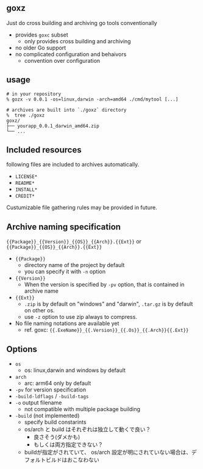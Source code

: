 ## goxz

Just do cross building and archiving go tools conventionally

- provides `goxc` subset
  - only provides cross building and archiving
- no older Go support
- no complicated configuration and behaivors
  - convention over configuration

## usage

```console
# in your repository
% gozx -v 0.0.1 -os=linux,darwin -arch=amd64 ./cmd/mytool [...]

# archives are built into `./goxz` directory
%  tree ./goxz
goxz/
├── yourapp_0.0.1_darwin_amd64.zip
└── ...
```

## Included resources

following files are included to archives automatically.

- `LICENSE*`
- `README*`
- `INSTALL*`
- `CREDIT*`

Custumizable file gathering rules may be provided in future.

## Archive naming specification

`{{Package}}_{{Version}}_{{OS}}_{{Arch}}.{{Ext}}`
or
`{{Package}}_{{OS}}_{{Arch}}.{{Ext}}`

- `{{Package}}`
  - directory name of the project by default
  - you can specify it with `-n` option
- `{{Version}}`
  - When the version is specified by `-pv` option, that is contained in archive name
- `{{Ext}}`
  - `.zip` is by default on "windows" and "darwin", `.tar.gz` is by default on other os.
  - use `-z` option to use zip always to compress.
- No file naming notations are available yet
  - ref. goxc: `{{.ExeName}}_{{.Version}}_{{.Os}}_{{.Arch}}{{.Ext}}`

## Options
- `os`
   - os: linux,darwin and windows by default
- `arch`
   - arc: arm64 only by default
- `-pv` for version specification
- `-build-ldflags` / `-build-tags`
- `-o` output filename
  - not compatible with multiple package building
- `-build` (not implemented)
   - specify build constarints
   - os/arch と build はそれぞれは独立して動くで良い？
     - 良さそう(ダメかも)
	 - もしくは両方指定できない？
   - buildが指定がされていて、 os/arch 設定が明にされていない場合は、デフォルトビルドはおこなわない
